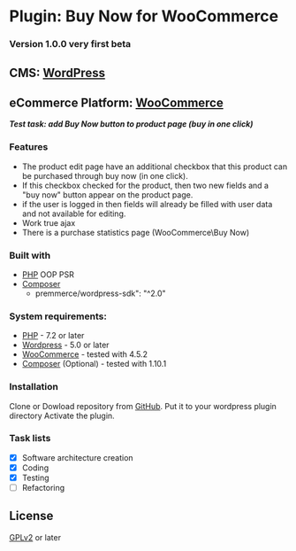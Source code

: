 # Plugin: Buy Now for WooCommerce
### Version 1.0.0 very first beta

## CMS: [WordPress]
## eCommerce Platform: [WooCommerce]

***Test task: add Buy Now button to product page (buy in one click)***

### Features
  - The product edit page have an additional checkbox that this product can be purchased through buy now (in one click).
  - If this checkbox checked for the product, then two new fields and a "buy now" button appear on the product page.
  - if the user is logged in then fields will already be filled with user data and not available for editing.
  - Work true ajax
  - There is a purchase statistics page (WooCommerce\Buy Now)

### Built with

- [PHP] OOP PSR
- [Composer]
  - premmerce/wordpress-sdk": "^2.0"

### System requirements:

* [PHP] -  7.2 or later
* [Wordpress] - 5.0 or later
* [WooCommerce] - tested with 4.5.2
* [Composer] (Optional) - tested with 1.10.1


### Installation

Clone or Dowload repository from [GitHub].
Put it to your wordpress plugin directory
Activate the plugin.


### Task lists

- [X] Software architecture creation
- [X] Coding
- [X] Testing
- [ ] Refactoring

License
----

[GPLv2] or later

[//]: #
   [GitHub]: <https://github.com/SobolevAnatoly/Advanced-discounts-system-for-WooCommerce/>
   [PHP]: <https://www.php.net/>
   [WordPress]: <https://wordpress.org/>
   [WooCommerce]: <https://woocommerce.com/>
   [GPLv2]: <https://www.gnu.org/licenses/old-licenses/gpl-2.0.en.html>
   [Composer]: <https://getcomposer.org/>
   [WordPress-Coding-Standards]: <https://github.com/WordPress/WordPress-Coding-Standards>
